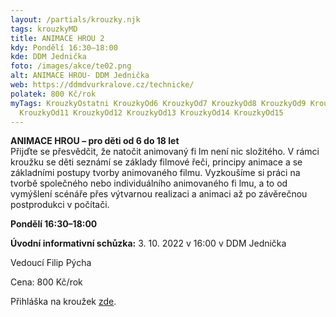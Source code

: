 ```yaml
---
layout: /partials/krouzky.njk
tags: krouzkyMD
title: ANIMACE HROU 2
kdy: Pondělí 16:30–18:00
kde: DDM Jednička
foto: /images/akce/te02.png
alt: ANIMACE HROU- DDM Jednička
web: https://ddmdvurkralove.cz/technicke/
polatek: 800 Kč/rok
myTags: KrouzkyOstatni KrouzkyOd6 KrouzkyOd7 KrouzkyOd8 KrouzkyOd9 KrouzkyOd10
  KrouzkyOd11 KrouzkyOd12 KrouzkyOd13 KrouzkyOd14 KrouzkyOd15
---
```

<!--StartFragment-->

**ANIMACE HROU – pro děti od 6 do 18 let**\
Přijďte se přesvědčit, že natočit animovaný fi lm není nic složitého. V rámci kroužku se děti seznámí se základy filmové řeči, principy animace a se základními postupy tvorby animovaného filmu. Vyzkoušíme si práci na tvorbě společného nebo individuálního animovaného fi lmu, a to od vymýšlení scénáře přes výtvarnou realizaci a animaci až po závěrečnou postprodukci v počítači.

**Pondělí 16:30–18:00**

**Úvodní informativní schůzka:** 3. 10. 2022 v 16:00 v DDM Jednička

Vedoucí Filip Pýcha

Cena: 800 Kč/rok

Přihláška na kroužek [zde](https://ddmdvurkralove.cz/prihlaska/).

<!--EndFragment-->